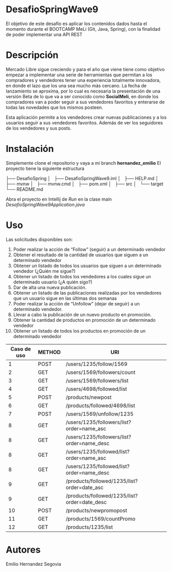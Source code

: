 # DesafioSpringWave9

El objetivo de este desafío es aplicar los contenidos dados hasta el momento durante el BOOTCAMP MeLi (Git, Java, Spring), con la finalidad de poder implementar una API REST

# Descripción

Mercado Libre sigue creciendo y para el año que viene  tiene como objetivo empezar a implementar una serie de herramientas que permitan a los compradores y vendedores tener una experiencia totalmente innovadora, en donde el lazo que los una sea mucho más cercano. 
La fecha de lanzamiento se aproxima, por lo cual es necesaria la presentación de una versión Beta de lo que va a ser conocido como **SocialMeli**, en donde los compradores van a poder seguir a sus vendedores favoritos y enterarse de todas las novedades que los mismos posteen.

Esta aplicación permite a los vendedores crear nuevas publicaciones y a los usuarios seguir a sus vendedores favoritos. Además de ver los seguidores de los vendedores y sus posts.

# Instalación

Simplemente clone el repositorio y vaya a mi branch **hernandez_emilio**
El proyecto tiene la siguiente estructura

├── DesafioSpring
│   ├── DesafioSpringWave9.iml
│   ├── HELP.md
│   ├── mvnw
│   ├── mvnw.cmd
│   ├── pom.xml
│   ├── src
│   └── target
└── README.md

Abra el proyecto en Intellij de *Run* en la clase main *DesafioSpringWave9Application.java*

# Uso

Las solicitudes disponibles son:

1. Poder realizar la acción de “Follow” (seguir) a un determinado vendedor
1. Obtener el resultado de la cantidad de usuarios que siguen a un determinado vendedor
1. Obtener un listado de todos los usuarios que siguen a un determinado vendedor (¿Quién me sigue?)
1. Obtener un listado de todos los vendedores a los cuales sigue un determinado usuario (¿A quién sigo?)
1. Dar de alta una nueva publicación.
1. Obtener un listado de las publicaciones realizadas por los vendedores que un usuario sigue en las últimas dos semanas
1. Poder realizar la acción de “Unfollow” (dejar de seguir) a un determinado vendedor.
1. Llevar a cabo la publicación de un nuevo producto en promoción.
1. Obtener la cantidad de productos en promoción de un determinado vendedor
1. Obtener un listado de todos los productos en promoción de un determinado vendedor

| Caso de uso | METHOD | URI |
| ----------- | ----------- | ----------- | 
| 1 | POST | /users/1235/follow/1569 |
| 2 | GET | /users/1569/followers/count |
| 3 | GET | /users/1569/followers/list |
| 4 | GET | /users/4698/followed/list |
| 5 | POST | /products/newpost |
| 6 | GET | /products/followed/4698/list |
| 7 | POST | /users/1569/unfollow/1235 |
| 8 | GET | /users/1235/followers/list?order=name_asc |
| 8 | GET | /users/1235/followers/list?order=name_desc |
| 8 | GET | /users/1235/followed/list?order=name_asc |
| 8 | GET | /users/1235/followed/list?order=name_desc |
| 9 | GET | /products/followed/1235/list?order=date_asc |
| 9 | GET | /products/followed/1235/list?order=date_desc |
| 10 | POST | /products/newpromopost |
| 11 | GET | /products/1569/countPromo |
| 12 | GET | /products/1235/list |

# Autores
Emilio Hernandez Segovia
